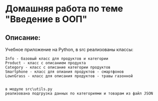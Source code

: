 # Домашняя работа по теме "Введение в ООП"

## Описание:

Учебное приложение на Python, в src реализованы классы:
```
Info - базовый класс для продуктов и категории
Product - класс с описанием продукта
Category - класс с описание категории продуктов
Smartphone - класс для опиания продуктов - смартфонов 
LownGrass - класс для описания продуктов - травы газонной


в модуле src\utils.py
реализована подгрузка данных по категориями и товарам из файл JSON
